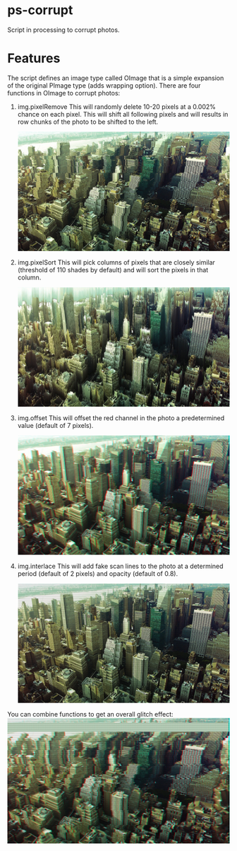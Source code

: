 # ps-corrupt
Script in processing to corrupt photos.

# Features

The script defines an image type called OImage that is a simple expansion of the original PImage type (adds wrapping option). There are four functions in OImage to corrupt photos:

1. img.pixelRemove
    This will randomly delete 10-20 pixels at a 0.002% chance on each pixel. This will shift all following pixels and will results in row chunks of the photo to be shifted to the left.

    ![pixelRemove](https://github.com/OdayMansour/ps-corrupt/blob/master/sample/pixelremove.jpg)

2. img.pixelSort
    This will pick columns of pixels that are closely similar (threshold of 110 shades by default) and will sort the pixels in that column.

    ![pixelSort](https://github.com/OdayMansour/ps-corrupt/blob/master/sample/pixelsort.jpg)

3. img.offset
    This will offset the red channel in the photo a predetermined value (default of 7 pixels).

    ![offset](https://github.com/OdayMansour/ps-corrupt/blob/master/sample/offset.jpg)

4. img.interlace
    This will add fake scan lines to the photo at a determined period (default of 2 pixels) and opacity (default of 0.8).

    ![interlace](https://github.com/OdayMansour/ps-corrupt/blob/master/sample/interlace.jpg)


You can combine functions to get an overall glitch effect:
![combo](https://github.com/OdayMansour/ps-corrupt/blob/master/sample/combo.jpg)
